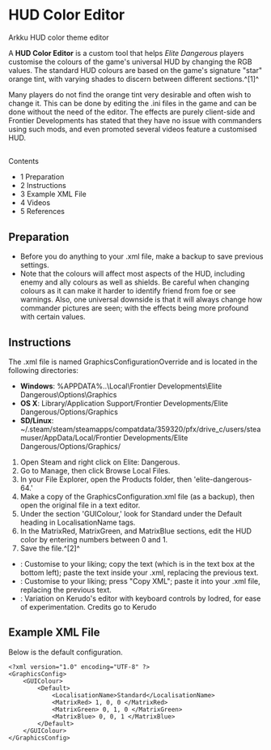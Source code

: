 # HUD Color Editor
Arkku HUD color theme editor
 		 	 

A **HUD Color Editor** is a custom tool that helps *Elite Dangerous* players customise the colours of the game's universal HUD by changing the RGB values. The standard HUD colours are based on the game's signature "star" orange tint, with varying shades to discern between different sections.^[1]^

Many players do not find the orange tint very desirable and often wish to change it. This can be done by editing the .ini files in the game and can be done without the need of the editor. The effects are purely client-side and Frontier Developments has stated that they have no issue with commanders using such mods, and even promoted several videos feature a customised HUD.

## 

Contents

- 1 Preparation
- 2 Instructions
- 3 Example XML File
- 4 Videos
- 5 References

## Preparation

- Before you do anything to your .xml file, make a backup to save previous settings.
- Note that the colours will affect most aspects of the HUD, including enemy and ally colours as well as shields. Be careful when changing colours as it can make it harder to identify friend from foe or see warnings. Also, one universal downside is that it will always change how commander pictures are seen; with the effects being more profound with certain values.

## Instructions

The .xml file is named GraphicsConfigurationOverride and is located in the following directories:

- **Windows**: %APPDATA%\..\Local\Frontier Developments\Elite Dangerous\Options\Graphics
- **OS X**: Library/Application Support/Frontier Developments/Elite Dangerous/Options/Graphics
- **SD/Linux**: ~/.steam/steam/steamapps/compatdata/359320/pfx/drive\_c/users/steamuser/AppData/Local/Frontier Developments/Elite Dangerous/Options/Graphics/

1. Open Steam and right click on Elite: Dangerous.
2. Go to Manage, then click Browse Local Files.
3. In your File Explorer, open the Products folder, then 'elite-dangerous-64.'
4. Make a copy of the GraphicsConfiguration.xml file (as a backup), then open the original file in a text editor.
5. Under the section 'GUIColour,' look for Standard under the Default heading in LocalisationName tags.
6. In the MatrixRed, MatrixGreen, and MatrixBlue sections, edit the HUD color by entering numbers between 0 and 1.
7. Save the file.^[2]^

- : Customise to your liking; copy the text (which is in the text box at the bottom left); paste the text inside your .xml, replacing the previous text.
- : Customise to your liking; press "Copy XML"; paste it into your .xml file, replacing the previous text.
- : Variation on Kerudo's editor with keyboard controls by Iodred, for ease of experimentation. Credits go to Kerudo

## Example XML File

Below is the default configuration.
```lang
<?xml version="1.0" encoding="UTF-8" ?>
<GraphicsConfig>
    <GUIColour>
        <Default>
            <LocalisationName>Standard</LocalisationName>
            <MatrixRed> 1, 0, 0 </MatrixRed>
            <MatrixGreen> 0, 1, 0 </MatrixGreen>
            <MatrixBlue> 0, 0, 1 </MatrixBlue>
        </Default>
    </GUIColour>
</GraphicsConfig>
```
